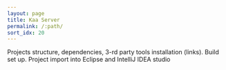 ```yaml
---
layout: page
title: Kaa Server
permalink: /:path/
sort_idx: 20
---
```


Projects structure, dependencies, 3-rd party tools installation (links). Build set up. Project import into Eclipse and IntelliJ IDEA studio
